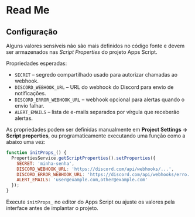 # Read Me

## Configuração

Alguns valores sensíveis não são mais definidos no código fonte e devem ser
armazenados nas *Script Properties* do projeto Apps Script.

Propriedades esperadas:

- `SECRET` – segredo compartilhado usado para autorizar chamadas ao webhook.
- `DISCORD_WEBHOOK_URL` – URL do webhook do Discord para envio de notificações.
- `DISCORD_ERROR_WEBHOOK_URL` – webhook opcional para alertas quando o envio falhar.
- `ALERT_EMAILS` – lista de e-mails separados por vírgula que receberão alertas.

As propriedades podem ser definidas manualmente em **Project Settings → Script
properties**, ou programaticamente executando uma função como a abaixo uma vez:

```javascript
function initProps_() {
  PropertiesService.getScriptProperties().setProperties({
    SECRET: 'minha-senha',
    DISCORD_WEBHOOK_URL: 'https://discord.com/api/webhooks/...',
    DISCORD_ERROR_WEBHOOK_URL: 'https://discord.com/api/webhooks/erro...',
    ALERT_EMAILS: 'user@example.com,other@example.com'
  });
}
```

Execute `initProps_` no editor do Apps Script ou ajuste os valores pela
interface antes de implantar o projeto.
